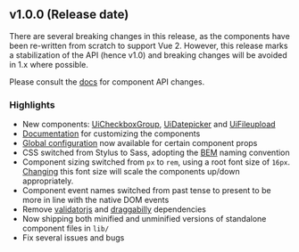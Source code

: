## v1.0.0 (Release date)

There are several breaking changes in this release, as the components have been re-written from scratch to support Vue 2. However, this release marks a stabilization of the API (hence v1.0) and breaking changes will be avoided in 1.x where possible.

Please consult the [docs](https://josephuspaye.github.io/Keen-UI/v1.0.0/) for component API changes.

### Highlights

* New components: [UiCheckboxGroup](https://josephuspaye.github.io/Keen-UI/v1.0.0/#/ui-checkbox-group), [UiDatepicker](https://josephuspaye.github.io/Keen-UI/v1.0.0/#/ui-datepicker) and [UiFileupload](https://josephuspaye.github.io/Keen-UI/v1.0.0/#/ui-fileupload)
* [Documentation](https://github.com/JosephusPaye/Keen-UI/blob/master/docs/Customization.md) for customizing the components
* [Global configuration](https://github.com/JosephusPaye/Keen-UI/blob/master/docs/Customization.md#global-config) now available for certain component props
* CSS switched from Stylus to Sass, adopting the [BEM](http://getbem.com/naming/) naming convention
* Component sizing switched from `px` to `rem`, using a root font size of `16px`. [Changing](https://github.com/JosephusPaye/Keen-UI/blob/master/docs/Customization.md#component-sizing) this font size will scale the components up/down appropriately.
* Component event names switched from past tense to present to be more in line with the native DOM events
* Remove [validatorjs](https://github.com/skaterdav85/validatorjs) and [draggabilly](http://draggabilly.desandro.com) dependencies
* Now shipping both minified and unminified versions of standalone component files in `lib/`
* Fix several issues and bugs
